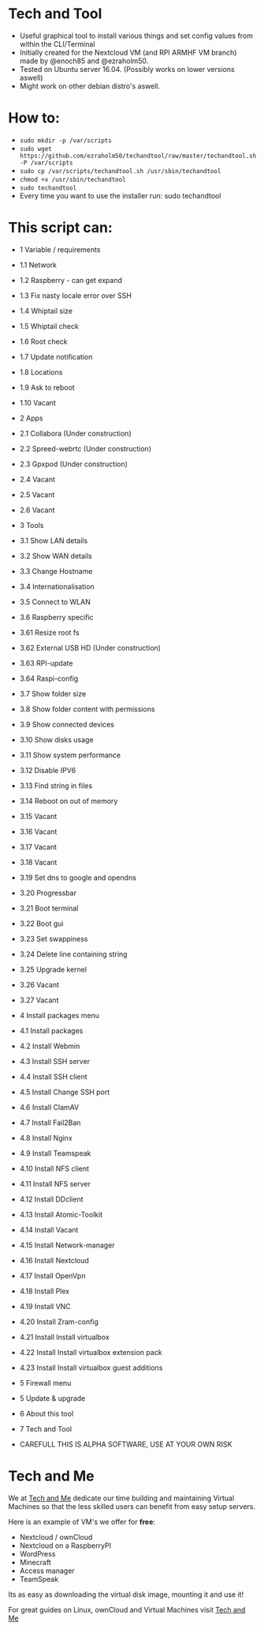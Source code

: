 # Tech and Tool

* Useful graphical tool to install various things and set config values from within the CLI/Terminal
* Initially created for the Nextcloud VM (and RPI ARMHF VM branch) made by @enoch85 and @ezraholm50.
* Tested on Ubuntu server 16.04. (Possibly works on lower versions aswell)
* Might work on other debian distro's aswell.

# How to:
* ```sudo mkdir -p /var/scripts```
* ```sudo wget https://github.com/ezraholm50/techandtool/raw/master/techandtool.sh -P /var/scripts```
* ```sudo cp /var/scripts/techandtool.sh /usr/sbin/techandtool```
* ```chmod +x /usr/sbin/techandtool```
* ```sudo techandtool```
* Every time you want to use the installer run: sudo techandtool

# This script can:
* 1 Variable / requirements
* 1.1 Network
* 1.2 Raspberry - can get expand
* 1.3 Fix nasty locale error over SSH
* 1.4 Whiptail size
* 1.5 Whiptail check
* 1.6 Root check
* 1.7 Update notification
* 1.8 Locations
* 1.9 Ask to reboot
* 1.10 Vacant
* 2 Apps
* 2.1 Collabora (Under construction)
* 2.2 Spreed-webrtc (Under construction)
* 2.3 Gpxpod (Under construction)
* 2.4 Vacant
* 2.5 Vacant
* 2.6 Vacant
* 3 Tools
* 3.1 Show LAN details
* 3.2 Show WAN details
* 3.3 Change Hostname
* 3.4 Internationalisation
* 3.5 Connect to WLAN
* 3.6 Raspberry specific
* 3.61 Resize root fs
* 3.62 External USB HD (Under construction)
* 3.63 RPI-update
* 3.64 Raspi-config
* 3.7 Show folder size
* 3.8 Show folder content with permissions
* 3.9 Show connected devices
* 3.10 Show disks usage
* 3.11 Show system performance
* 3.12 Disable IPV6
* 3.13 Find string in files
* 3.14 Reboot on out of memory
* 3.15 Vacant
* 3.16 Vacant
* 3.17 Vacant
* 3.18 Vacant
* 3.19 Set dns to google and opendns
* 3.20 Progressbar
* 3.21 Boot terminal
* 3.22 Boot gui
* 3.23 Set swappiness
* 3.24 Delete line containing string
* 3.25 Upgrade kernel
* 3.26 Vacant
* 3.27 Vacant
* 4 Install packages menu
* 4.1 Install packages
* 4.2 Install Webmin
* 4.3 Install SSH server
* 4.4 Install SSH client
* 4.5 Install Change SSH port
* 4.6 Install ClamAV
* 4.7 Install Fail2Ban
* 4.8 Install Nginx
* 4.9 Install Teamspeak
* 4.10 Install NFS client
* 4.11 Install NFS server
* 4.12 Install DDclient
* 4.13 Install Atomic-Toolkit
* 4.14 Install Vacant
* 4.15 Install Network-manager
* 4.16 Install Nextcloud
* 4.17 Install OpenVpn
* 4.18 Install Plex
* 4.19 Install VNC
* 4.20 Install Zram-config
* 4.21 Install Install virtualbox
* 4.22 Install Install virtualbox extension pack
* 4.23 Install Install virtualbox guest additions
* 5 Firewall menu
* 5 Update & upgrade
* 6 About this tool
* 7 Tech and Tool

* CAREFULL THIS IS ALPHA SOFTWARE, USE AT YOUR OWN RISK

# Tech and Me

We at [Tech and Me](https://www.techandme.se) dedicate our time building and maintaining Virtual Machines so that the less skilled users can benefit from easy setup servers.

Here is an example of VM's we offer for **free**:

* Nextcloud / ownCloud
* Nextcloud on a RaspberryPI
* WordPress
* Minecraft
* Access manager
* TeamSpeak

Its as easy as downloading the virtual disk image, mounting it and use it!

For great guides on Linux, ownCloud and Virtual Machines visit [Tech and Me](https://www.techandme.se)
